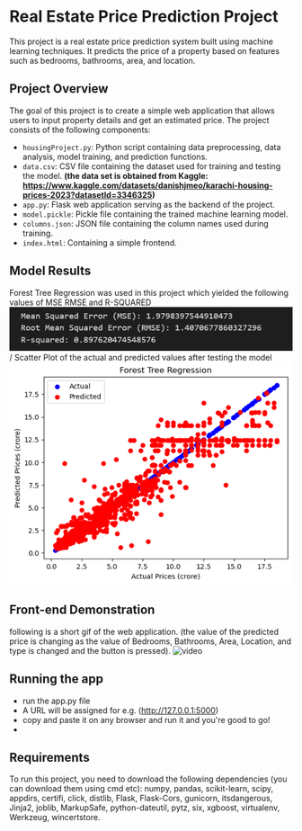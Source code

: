 # Real Estate Price Prediction Project

This project is a real estate price prediction system built using machine learning techniques. It predicts the price of a property based on features such as bedrooms, bathrooms, area, and location.

## Project Overview

The goal of this project is to create a simple web application that allows users to input property details and get an estimated price. The project consists of the following components:

- `housingProject.py`: Python script containing data preprocessing, data analysis, model training, and prediction functions.
- `data.csv`: CSV file containing the dataset used for training and testing the model. **(the data set is obtained from Kaggle: https://www.kaggle.com/datasets/danishjmeo/karachi-housing-prices-2023?datasetId=3346325)**
- `app.py`: Flask web application serving as the backend of the project.
- `model.pickle`: Pickle file containing the trained machine learning model.
- `columns.json`: JSON file containing the column names used during training.
- `index.html`: Containing a simple frontend.

## Model Results
Forest Tree Regression was used in this project which yielded the following values of MSE RMSE and R-SQUARED
![error values](/Screenshots/value_of_errors.png) /
Scatter Plot of the actual and predicted values after testing the model
![chart](/Screenshots/chart.png)

## Front-end Demonstration
following is a short gif of the web application. (the value of the predicted price is changing as the value of Bedrooms, Bathrooms, Area, Location, and type is changed and the button is pressed).
![video](/Screenshots/webapp_demonstration.gif)

## Running the app
- run the app.py file
- A URL will be assigned for e.g. (http://127.0.0.1:5000)
- copy and paste it on any browser and run it and you're good to go!
- 
## Requirements

To run this project, you need to download the following dependencies (you can download them using cmd etc):
numpy, pandas, scikit-learn, scipy, appdirs, certifi, click, distlib, Flask, Flask-Cors, gunicorn, itsdangerous, Jinja2, joblib, MarkupSafe, python-dateutil, pytz, six, xgboost, virtualenv, Werkzeug, wincertstore.
